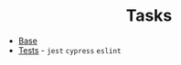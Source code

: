 <h1 style="text-align: center">Tasks</h1>


- <a href="https://tasksbase.vercel.app/">Base</a>
- <a href="https://taskstests.vercel.app/">Tests</a> - `jest` `cypress` `eslint`

